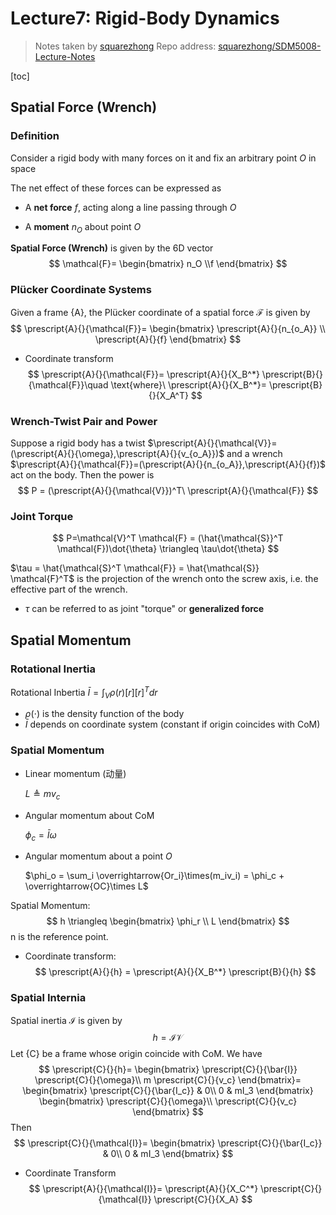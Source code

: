 # Lecture7: Rigid-Body Dynamics

> Notes taken by [squarezhong](https://github.com/squarezhong)
> Repo address: [squarezhong/SDM5008-Lecture-Notes](https://github.com/squarezhong/SDM5008-Lecture-Notes)

[toc]

## Spatial Force (Wrench)

### Definition

Consider a rigid body with many forces on it and fix an arbitrary point $O$ in space

The net effect of these forces can be expressed as 

- A **net force** $f$, acting along a line passing through $O$

- A **moment** $n_O$ about point $O$



**Spatial Force (Wrench)** is given by the 6D vector
$$
\mathcal{F}=
\begin{bmatrix}
n_O \\f
\end{bmatrix}
$$

### Plücker Coordinate Systems

Given a frame {A}, the Plücker coordinate of a spatial force $\mathcal{F}$ is given by
$$
\prescript{A}{}{\mathcal{F}}=
\begin{bmatrix}
\prescript{A}{}{n_{o_A}} \\
\prescript{A}{}{f}
\end{bmatrix}
$$

- Coordinate transform
  $$
  \prescript{A}{}{\mathcal{F}}=
  \prescript{A}{}{X_B^*}
  \prescript{B}{}{\mathcal{F}}\quad
  \text{where}\ 
  \prescript{A}{}{X_B^*}=
  \prescript{B}{}{X_A^T}
  $$



### Wrench-Twist Pair and Power

Suppose a rigid body has a twist $\prescript{A}{}{\mathcal{V}}=(\prescript{A}{}{\omega},\prescript{A}{}{v_{o_A}})$ and a wrench $\prescript{A}{}{\mathcal{F}}=(\prescript{A}{}{n_{o_A}},\prescript{A}{}{f})$ act on the body. Then the power is
$$
P = (\prescript{A}{}{\mathcal{V}})^T\ \prescript{A}{}{\mathcal{F}}
$$

### Joint Torque

$$
P=\mathcal{V}^T \mathcal{F} = (\hat{\mathcal{S}}^T \mathcal{F})\dot{\theta} \triangleq \tau\dot{\theta}
$$

$\tau = \hat{\mathcal{S}^T \mathcal{F}} = \hat{\mathcal{S}} \mathcal{F}^T$ is the projection of the wrench onto the screw axis, i.e. the effective part of the wrench.

- $\tau$ can be referred to as joint "torque" or **generalized force**

## Spatial Momentum

### Rotational Inertia

Rotational Inbertia $\bar{I} = \int_V \rho(r)[r][r]^T dr$

- $\rho(\cdot)$ is the density function of the body
- $\bar{I}$ depends on coordinate system (constant if origin coincides with CoM)

### Spatial Momentum

- Linear momentum (动量)

  $L \triangleq mv_c$

- Angular momentum about CoM

  $\phi_c = \bar{I}\omega$

- Angular momentum about a point $O$

  $\phi_o = \sum_i \overrightarrow{Or_i}\times(m_iv_i) = \phi_c + \overrightarrow{OC}\times L$ 



Spatial Momentum:
$$
h \triangleq
\begin{bmatrix}
\phi_r \\ L
\end{bmatrix}
$$
n is the reference point.



- Coordinate transform:
  $$
  \prescript{A}{}{h} = 
  \prescript{A}{}{X_B^*}
  \prescript{B}{}{h}
  $$
  

### Spatial Internia

Spatial inertia $\mathcal{I}$ is given by
$$
h = \mathcal{I} \mathcal{V}
$$
Let {C} be a frame whose origin coincide with CoM. We have
$$
\prescript{C}{}{h}=
\begin{bmatrix}
\prescript{C}{}{\bar{I}}
\prescript{C}{}{\omega}\\
m \prescript{C}{}{v_c}
\end{bmatrix}=
\begin{bmatrix}
\prescript{C}{}{\bar{I_c}} & 0\\
0 & mI_3
\end{bmatrix}
\begin{bmatrix}
\prescript{C}{}{\omega}\\
\prescript{C}{}{v_c}
\end{bmatrix}
$$
Then
$$
\prescript{C}{}{\mathcal{I}}=
\begin{bmatrix}
\prescript{C}{}{\bar{I_c}} & 0\\
0 & mI_3
\end{bmatrix}
$$

- Coordinate Transform
  $$
  \prescript{A}{}{\mathcal{I}}=
  \prescript{A}{}{X_C^*}
  \prescript{C}{}{\mathcal{I}}
  \prescript{C}{}{X_A}
  $$
  

